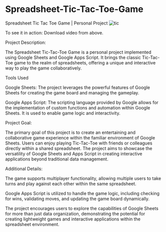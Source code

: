 # Spreadsheet-Tic-Tac-Toe-Game
Spreadsheet Tic Tac Toe Game | Personal Project
![tic](https://github.com/Khushbooo123/Spreadsheet-Tic-Tac-Toe-Game/assets/52238176/ff616e21-bed5-4f90-b329-6e75e7a2a6f4)

To see it in action: Download video from above.

Project Description:

The Spreadsheet Tic-Tac-Toe Game is a personal project implemented using Google Sheets and Google Apps Script. It brings the classic Tic-Tac-Toe game to the realm of spreadsheets, offering a unique and interactive way to play the game collaboratively.

Tools Used

Google Sheets: The project leverages the powerful features of Google Sheets for creating the game board and managing the gameplay.

Google Apps Script: The scripting language provided by Google allows for the implementation of custom functions and automation within Google Sheets. It is used to enable game logic and interactivity.

Project Goal:

The primary goal of this project is to create an entertaining and collaborative game experience within the familiar environment of Google Sheets. Users can enjoy playing Tic-Tac-Toe with friends or colleagues directly within a shared spreadsheet. The project aims to showcase the versatility of Google Sheets and Apps Script in creating interactive applications beyond traditional data management.

Additional Details:

The game supports multiplayer functionality, allowing multiple users to take turns and play against each other within the same spreadsheet.

Google Apps Script is utilized to handle the game logic, including checking for wins, validating moves, and updating the game board dynamically.

The project encourages users to explore the capabilities of Google Sheets for more than just data organization, demonstrating the potential for creating lightweight games and interactive applications within the spreadsheet environment.
